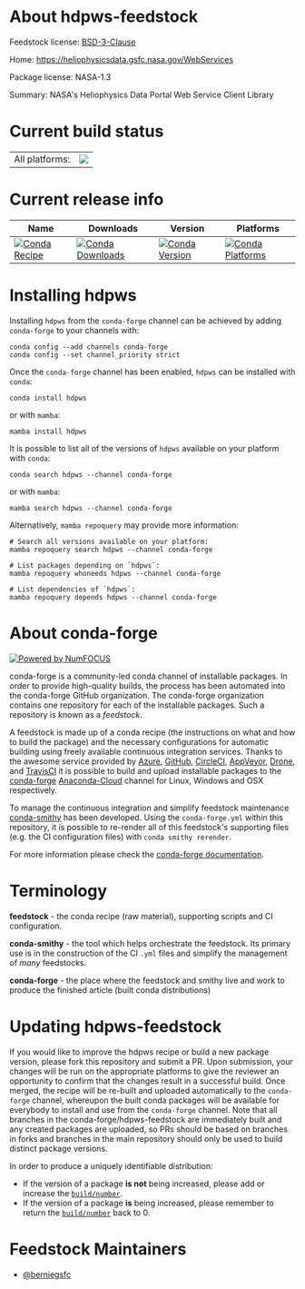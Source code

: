 About hdpws-feedstock
=====================

Feedstock license: [BSD-3-Clause](https://github.com/conda-forge/hdpws-feedstock/blob/main/LICENSE.txt)

Home: https://heliophysicsdata.gsfc.nasa.gov/WebServices

Package license: NASA-1.3

Summary: NASA's Heliophysics Data Portal Web Service Client Library

Current build status
====================


<table><tr><td>All platforms:</td>
    <td>
      <a href="https://dev.azure.com/conda-forge/feedstock-builds/_build/latest?definitionId=19265&branchName=main">
        <img src="https://dev.azure.com/conda-forge/feedstock-builds/_apis/build/status/hdpws-feedstock?branchName=main">
      </a>
    </td>
  </tr>
</table>

Current release info
====================

| Name | Downloads | Version | Platforms |
| --- | --- | --- | --- |
| [![Conda Recipe](https://img.shields.io/badge/recipe-hdpws-green.svg)](https://anaconda.org/conda-forge/hdpws) | [![Conda Downloads](https://img.shields.io/conda/dn/conda-forge/hdpws.svg)](https://anaconda.org/conda-forge/hdpws) | [![Conda Version](https://img.shields.io/conda/vn/conda-forge/hdpws.svg)](https://anaconda.org/conda-forge/hdpws) | [![Conda Platforms](https://img.shields.io/conda/pn/conda-forge/hdpws.svg)](https://anaconda.org/conda-forge/hdpws) |

Installing hdpws
================

Installing `hdpws` from the `conda-forge` channel can be achieved by adding `conda-forge` to your channels with:

```
conda config --add channels conda-forge
conda config --set channel_priority strict
```

Once the `conda-forge` channel has been enabled, `hdpws` can be installed with `conda`:

```
conda install hdpws
```

or with `mamba`:

```
mamba install hdpws
```

It is possible to list all of the versions of `hdpws` available on your platform with `conda`:

```
conda search hdpws --channel conda-forge
```

or with `mamba`:

```
mamba search hdpws --channel conda-forge
```

Alternatively, `mamba repoquery` may provide more information:

```
# Search all versions available on your platform:
mamba repoquery search hdpws --channel conda-forge

# List packages depending on `hdpws`:
mamba repoquery whoneeds hdpws --channel conda-forge

# List dependencies of `hdpws`:
mamba repoquery depends hdpws --channel conda-forge
```


About conda-forge
=================

[![Powered by
NumFOCUS](https://img.shields.io/badge/powered%20by-NumFOCUS-orange.svg?style=flat&colorA=E1523D&colorB=007D8A)](https://numfocus.org)

conda-forge is a community-led conda channel of installable packages.
In order to provide high-quality builds, the process has been automated into the
conda-forge GitHub organization. The conda-forge organization contains one repository
for each of the installable packages. Such a repository is known as a *feedstock*.

A feedstock is made up of a conda recipe (the instructions on what and how to build
the package) and the necessary configurations for automatic building using freely
available continuous integration services. Thanks to the awesome service provided by
[Azure](https://azure.microsoft.com/en-us/services/devops/), [GitHub](https://github.com/),
[CircleCI](https://circleci.com/), [AppVeyor](https://www.appveyor.com/),
[Drone](https://cloud.drone.io/welcome), and [TravisCI](https://travis-ci.com/)
it is possible to build and upload installable packages to the
[conda-forge](https://anaconda.org/conda-forge) [Anaconda-Cloud](https://anaconda.org/)
channel for Linux, Windows and OSX respectively.

To manage the continuous integration and simplify feedstock maintenance
[conda-smithy](https://github.com/conda-forge/conda-smithy) has been developed.
Using the ``conda-forge.yml`` within this repository, it is possible to re-render all of
this feedstock's supporting files (e.g. the CI configuration files) with ``conda smithy rerender``.

For more information please check the [conda-forge documentation](https://conda-forge.org/docs/).

Terminology
===========

**feedstock** - the conda recipe (raw material), supporting scripts and CI configuration.

**conda-smithy** - the tool which helps orchestrate the feedstock.
                   Its primary use is in the construction of the CI ``.yml`` files
                   and simplify the management of *many* feedstocks.

**conda-forge** - the place where the feedstock and smithy live and work to
                  produce the finished article (built conda distributions)


Updating hdpws-feedstock
========================

If you would like to improve the hdpws recipe or build a new
package version, please fork this repository and submit a PR. Upon submission,
your changes will be run on the appropriate platforms to give the reviewer an
opportunity to confirm that the changes result in a successful build. Once
merged, the recipe will be re-built and uploaded automatically to the
`conda-forge` channel, whereupon the built conda packages will be available for
everybody to install and use from the `conda-forge` channel.
Note that all branches in the conda-forge/hdpws-feedstock are
immediately built and any created packages are uploaded, so PRs should be based
on branches in forks and branches in the main repository should only be used to
build distinct package versions.

In order to produce a uniquely identifiable distribution:
 * If the version of a package **is not** being increased, please add or increase
   the [``build/number``](https://docs.conda.io/projects/conda-build/en/latest/resources/define-metadata.html#build-number-and-string).
 * If the version of a package **is** being increased, please remember to return
   the [``build/number``](https://docs.conda.io/projects/conda-build/en/latest/resources/define-metadata.html#build-number-and-string)
   back to 0.

Feedstock Maintainers
=====================

* [@berniegsfc](https://github.com/berniegsfc/)

